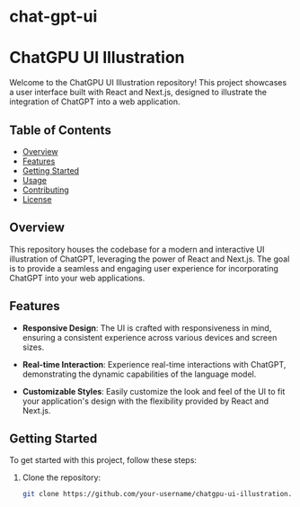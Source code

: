 # chat-gpt-ui
# ChatGPU UI Illustration

Welcome to the ChatGPU UI Illustration repository! This project showcases a user interface built with React and Next.js, designed to illustrate the integration of ChatGPT into a web application.

## Table of Contents
- [Overview](#overview)
- [Features](#features)
- [Getting Started](#getting-started)
- [Usage](#usage)
- [Contributing](#contributing)
- [License](#license)

## Overview

This repository houses the codebase for a modern and interactive UI illustration of ChatGPT, leveraging the power of React and Next.js. The goal is to provide a seamless and engaging user experience for incorporating ChatGPT into your web applications.

## Features

- **Responsive Design**: The UI is crafted with responsiveness in mind, ensuring a consistent experience across various devices and screen sizes.

- **Real-time Interaction**: Experience real-time interactions with ChatGPT, demonstrating the dynamic capabilities of the language model.

- **Customizable Styles**: Easily customize the look and feel of the UI to fit your application's design with the flexibility provided by React and Next.js.

## Getting Started

To get started with this project, follow these steps:

1. Clone the repository:
   ```bash
   git clone https://github.com/your-username/chatgpu-ui-illustration.git
